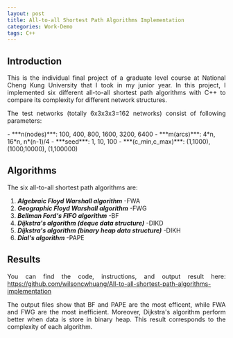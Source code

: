 ```yaml
---
layout: post
title: All-to-all Shortest Path Algorithms Implementation
categories: Work-Demo
tags: C++
---
```


## Introduction
This is the individual final project of a graduate level course at National Cheng Kung University that I took in my junior year.
In this project, I implemented six different all-to-all shortest path algorithms with C++ to compare its complexity for different network structures.

The test networks (totally 6x3x3x3=162 networks) consist of following parameters:
<div id=parameters markdown="1">
- ***n(nodes)***: 100, 400, 800, 1600, 3200, 6400
- ***m(arcs)***: 4*n, 16*n, n*(n-1)/4
- ***seed***: 1, 10, 100
- ***(c_min,c_max)***: (1,1000), (1000,10000), (1,100000)
</div>

## Algorithms
The six all-to-all shortest path algorithms are:
1. ***Algebraic Floyd Warshall algorithm*** -FWA
2. ***Geographic Floyd Warshall algorithm*** -FWG
3. ***Bellman Ford's FIFO algorithm*** -BF
4. ***Dijkstra's algorithm (deque data structure)*** -DIKD
5. ***Dijkstra's algorithm (binary heap data structure)*** -DIKH
6. ***Dial's algorithm*** -PAPE
	
## Results
You can find the code, instructions, and output result here: <a href="https://github.com/wilsoncwhuang/All-to-all-shortest-path-algorithms-implementation">https://github.com/wilsoncwhuang/All-to-all-shortest-path-algorithms-implementation</a>

The output files show that BF and PAPE are the most efficent, while FWA and FWG are the most inefficient. Moreover, Dijkstra's algorithm perform better when data is store in binary heap.
This result corresponds to the complexity of each algorithm.


<style>
#parameters{
	margin: 5px 0px 5px;
}

p{
	text-align: justify;
}

</style>